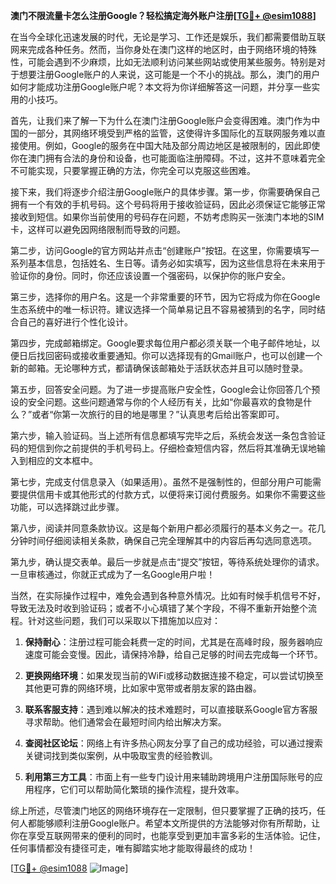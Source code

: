 **澳门不限流量卡怎么注册Google？轻松搞定海外账户注册[[TG💪+ @esim1088](https://t.me/s/esim1088)]**

在当今全球化迅速发展的时代，无论是学习、工作还是娱乐，我们都需要借助互联网来完成各种任务。然而，当你身处在澳门这样的地区时，由于网络环境的特殊性，可能会遇到不少麻烦，比如无法顺利访问某些网站或使用某些服务。特别是对于想要注册Google账户的人来说，这可能是一个不小的挑战。那么，澳门的用户如何才能成功注册Google账户呢？本文将为你详细解答这一问题，并分享一些实用的小技巧。

首先，让我们来了解一下为什么在澳门注册Google账户会变得困难。澳门作为中国的一部分，其网络环境受到严格的监管，这使得许多国际化的互联网服务难以直接使用。例如，Google的服务在中国大陆及部分周边地区是被限制的，因此即使你在澳门拥有合法的身份和设备，也可能面临注册障碍。不过，这并不意味着完全不可能实现，只要掌握正确的方法，你完全可以克服这些困难。

接下来，我们将逐步介绍注册Google账户的具体步骤。第一步，你需要确保自己拥有一个有效的手机号码。这个号码将用于接收验证码，因此必须保证它能够正常接收到短信。如果你当前使用的号码存在问题，不妨考虑购买一张澳门本地的SIM卡，这样可以避免因网络限制而导致的问题。

第二步，访问Google的官方网站并点击“创建账户”按钮。在这里，你需要填写一系列基本信息，包括姓名、生日等。请务必如实填写，因为这些信息将在未来用于验证你的身份。同时，你还应该设置一个强密码，以保护你的账户安全。

第三步，选择你的用户名。这是一个非常重要的环节，因为它将成为你在Google生态系统中的唯一标识符。建议选择一个简单易记且不容易被猜到的名字，同时结合自己的喜好进行个性化设计。

第四步，完成邮箱绑定。Google要求每位用户都必须关联一个电子邮件地址，以便日后找回密码或接收重要通知。你可以选择现有的Gmail账户，也可以创建一个新的邮箱。无论哪种方式，都请确保该邮箱处于活跃状态并且可以随时登录。

第五步，回答安全问题。为了进一步提高账户安全性，Google会让你回答几个预设的安全问题。这些问题通常与你的个人经历有关，比如“你最喜欢的食物是什么？”或者“你第一次旅行的目的地是哪里？”认真思考后给出答案即可。

第六步，输入验证码。当上述所有信息都填写完毕之后，系统会发送一条包含验证码的短信到你之前提供的手机号码上。仔细检查短信内容，然后将其准确无误地输入到相应的文本框中。

第七步，完成支付信息录入（如果适用）。虽然不是强制性的，但部分用户可能需要提供信用卡或其他形式的付款方式，以便将来订阅付费服务。如果你不需要这些功能，可以选择跳过此步骤。

第八步，阅读并同意条款协议。这是每个新用户都必须履行的基本义务之一。花几分钟时间仔细阅读相关条款，确保自己完全理解其中的内容后再勾选同意选项。

第九步，确认提交表单。最后一步就是点击“提交”按钮，等待系统处理你的请求。一旦审核通过，你就正式成为了一名Google用户啦！

当然，在实际操作过程中，难免会遇到各种意外情况。比如有时候手机信号不好，导致无法及时收到验证码；或者不小心填错了某个字段，不得不重新开始整个流程。针对这些问题，我们可以采取以下措施加以应对：

1. **保持耐心**：注册过程可能会耗费一定的时间，尤其是在高峰时段，服务器响应速度可能会变慢。因此，请保持冷静，给自己足够的时间去完成每一个环节。
   
2. **更换网络环境**：如果发现当前的WiFi或移动数据连接不稳定，可以尝试切换至其他更可靠的网络环境，比如家中宽带或者朋友家的路由器。

3. **联系客服支持**：遇到难以解决的技术难题时，可以直接联系Google官方客服寻求帮助。他们通常会在最短时间内给出解决方案。

4. **查阅社区论坛**：网络上有许多热心网友分享了自己的成功经验，可以通过搜索关键词找到类似案例，从中吸取宝贵的经验教训。

5. **利用第三方工具**：市面上有一些专门设计用来辅助跨境用户注册国际账号的应用程序，它们可以帮助简化繁琐的操作流程，提升效率。

综上所述，尽管澳门地区的网络环境存在一定限制，但只要掌握了正确的技巧，任何人都能够顺利注册Google账户。希望本文所提供的方法能够对你有所帮助，让你在享受互联网带来的便利的同时，也能享受到更加丰富多彩的生活体验。记住，任何事情都没有捷径可走，唯有脚踏实地才能取得最终的成功！

[[TG💪+ @esim1088](https://t.me/s/esim1088) ![Image](https://i.postimg.cc/4NQfJmqS/Snipaste-2025-05-13-00-14-12.png)]